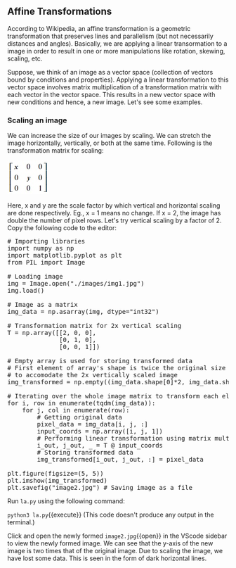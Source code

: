 ## Affine Transformations
According to Wikipedia, an affine transformation is a geometric transformation that preserves lines and parallelism (but not necessarily distances and angles). Basically, we are applying a linear transormation to a image in order to result in one or more manipulations like rotation, skewing, scaling, etc. 

Suppose, we think of an image as a vector space (collection of vectors bound by conditions and properties). Applying a linear transformation to this vector space involves matrix multiplication of a transformation matrix with each vector in the vector space. This results in a new vector space with new conditions and hence, a new image. Let's see some examples.

### Scaling an image
We can increase the size of our images by scaling. We can stretch the image horizontally, vertically, or both at the same time. Following is the transformation matrix for scaling:

![img2](./assets/img2.jpg)

Here, x and y are the scale factor by which vertical and horizontal scaling are done respectively. Eg., x = 1 means no change. If x = 2, the image has double the number of pixel rows. Let's try vertical scaling by a factor of 2. Copy the following code to the editor:

<pre class="file" data-filename="la.py" data-target="replace">
# Importing libraries
import numpy as np
import matplotlib.pyplot as plt
from PIL import Image

# Loading image
img = Image.open("./images/img1.jpg") 
img.load()

# Image as a matrix
img_data = np.asarray(img, dtype="int32")

# Transformation matrix for 2x vertical scaling
T = np.array([[2, 0, 0],
              [0, 1, 0],
              [0, 0, 1]])

# Empty array is used for storing transformed data
# First element of array's shape is twice the original size
# to accomodate the 2x vertically scaled image
img_transformed = np.empty((img_data.shape[0]*2, img_data.shape[1], img_data.shape[2]), dtype=np.uint8)

# Iterating over the whole image matrix to transform each element
for i, row in enumerate(tqdm(img_data)):
    for j, col in enumerate(row):
        # Getting original data
        pixel_data = img_data[i, j, :]
        input_coords = np.array([i, j, 1])
        # Performing linear transformation using matrix multiplication
        i_out, j_out, _ = T @ input_coords
        # Storing transformed data
        img_transformed[i_out, j_out, :] = pixel_data

plt.figure(figsize=(5, 5))
plt.imshow(img_transformed)
plt.savefig("image2.jpg") # Saving image as a file
</pre>

Run `la.py` using the following command:

`python3 la.py`{{execute}} (This code doesn't produce any output in the terminal.)

Click and open the newly formed `image2.jpg`{{open}} in the VScode sidebar to view the newly formed image. We can see that the y-axis of the new image is two times that of the original image. Due to scaling the image, we have lost some data. This is seen in the form of dark horizontal lines.